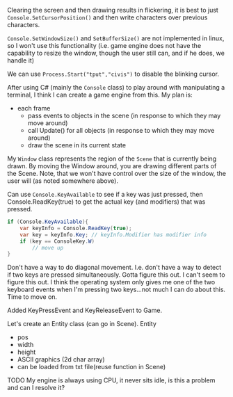 Clearing the screen and then drawing results in flickering, it is best to just `Console.SetCursorPosition()` and then write characters over previous characters.

`Console.SetWindowSize()` and `SetBufferSize()` are not implemented in linux, so I won't use this functionality (i.e. game engine does not have the capability to resize the window, though the user still can, and if he does, we handle it)

We can use `Process.Start("tput","civis")` to disable the blinking cursor.

After using C# (mainly the `Console` class) to play around with manipulating a terminal, I think I can create a game engine from this. My plan is:
- each frame
  - pass events to objects in the scene (in response to which they may move around)
  - call Update() for all objects (in response to which they may move around)
  - draw the scene in its current state

My `Window` class represents the region of the `Scene` that is currently being drawn. By moving the Window around, you are drawing different parts of the Scene. Note, that we won't have control over the size of the window, the user will (as noted somewhere above).

Can use `Console.KeyAvailable` to see if a key was just pressed, then Console.ReadKey(true) to get the actual key (and modifiers) that was pressed.
~~~~~~~~~~cs
if (Console.KeyAvailable){
    var keyInfo = Console.ReadKey(true);
    var key = keyInfo.Key; // keyInfo.Modifier has modifier info
    if (key == ConsoleKey.W)
        // move up
}
~~~~~~~~~~

Don't have a way to do diagonal movement. I.e. don't have a way to detect if two keys are pressed simultaneously. Gotta figure this out. I can't seem to figure this out. I think the operating system only gives me one of the two keyboard events when I'm pressing two keys...not much I can do about this. Time to move on.

Added KeyPressEvent and KeyReleaseEvent to Game.

Let's create an Entity class (can go in Scene).
Entity
- pos
- width
- height
- ASCII graphics (2d char array)
- can be loaded from txt file(reuse function in Scene)

TODO My engine is always using CPU, it never sits idle, is this a problem and can I resolve it?